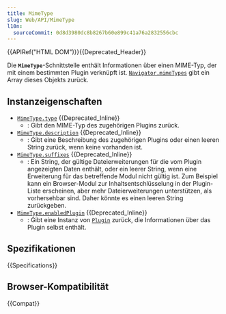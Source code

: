 ```yaml
---
title: MimeType
slug: Web/API/MimeType
l10n:
  sourceCommit: 0d8d3980dc8b8267b60e899c41a76a2832556cbc
---
```


{{APIRef("HTML DOM")}}{{Deprecated_Header}}

Die **`MimeType`**-Schnittstelle enthält Informationen über einen MIME-Typ, der mit einem bestimmten Plugin verknüpft ist. [`Navigator.mimeTypes`](/de/docs/Web/API/Navigator/mimeTypes) gibt ein Array dieses Objekts zurück.

## Instanzeigenschaften

- [`MimeType.type`](/de/docs/Web/API/MimeType/type) {{Deprecated_Inline}}
  - : Gibt den MIME-Typ des zugehörigen Plugins zurück.
- [`MimeType.description`](/de/docs/Web/API/MimeType/description) {{Deprecated_Inline}}
  - : Gibt eine Beschreibung des zugehörigen Plugins oder einen leeren String zurück, wenn keine vorhanden ist.
- [`MimeType.suffixes`](/de/docs/Web/API/MimeType/suffixes) {{Deprecated_Inline}}
  - : Ein String, der gültige Dateierweiterungen für die vom Plugin angezeigten Daten enthält, oder ein leerer String, wenn eine Erweiterung für das betreffende Modul nicht gültig ist. Zum Beispiel kann ein Browser-Modul zur Inhaltsentschlüsselung in der Plugin-Liste erscheinen, aber mehr Dateierweiterungen unterstützen, als vorhersehbar sind. Daher könnte es einen leeren String zurückgeben.
- [`MimeType.enabledPlugin`](/de/docs/Web/API/MimeType/enabledPlugin) {{Deprecated_Inline}}
  - : Gibt eine Instanz von [`Plugin`](/de/docs/Web/API/Plugin) zurück, die Informationen über das Plugin selbst enthält.

## Spezifikationen

{{Specifications}}

## Browser-Kompatibilität

{{Compat}}
